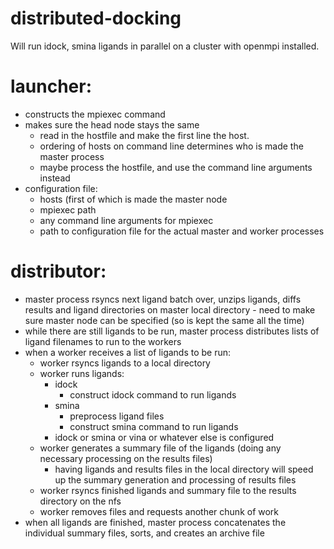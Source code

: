 # distributed-docking
Will run idock, smina ligands in parallel on a cluster with openmpi installed.

# launcher:
- constructs the mpiexec command
- makes sure the head node stays the same
    + read in the hostfile and make the first line the host.
    + ordering of hosts on command line determines who is made the master process
    + maybe process the hostfile, and use the command line arguments instead
- configuration file:
    + hosts (first of which is made the master node
    + mpiexec path
    + any command line arguments for mpiexec
    + path to configuration file for the actual master and worker processes

# distributor:
- master process rsyncs next ligand batch over, unzips ligands, diffs results and ligand directories on master local directory - need to make sure master node can be specified (so is kept the same all the time)
- while there are still ligands to be run, master process distributes lists of ligand filenames to run to the workers
- when a worker receives a list of ligands to be run:
    + worker rsyncs ligands to a local directory
    + worker runs ligands:
        - idock
            + construct idock command to run ligands
        - smina
            + preprocess ligand files
            + construct smina command to run ligands
        + idock or smina or vina or whatever else is configured
    + worker generates a summary file of the ligands (doing any necessary processing on the results files)
        - having ligands and results files in the local directory will speed up the summary generation and processing of results files
    + worker rsyncs finished ligands and summary file to the results directory on the nfs
    + worker removes files and requests another chunk of work
- when all ligands are finished, master process concatenates the individual summary files, sorts, and creates an archive file
